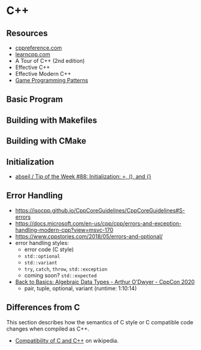 # C++
## Resources
- [cppreference.com](https://en.cppreference.com/w/)
- [learncpp.com](https://www.learncpp.com/)
- A Tour of C++ (2nd edition)
- Effective C++
- Effective Modern C++
- [Game Programming Patterns](http://gameprogrammingpatterns.com/contents.html)

## Basic Program
## Building with Makefiles
## Building with CMake

## Initialization
- [abseil / Tip of the Week #88: Initialization: =, (), and {}](https://abseil.io/tips/88)

## Error Handling
- https://isocpp.github.io/CppCoreGuidelines/CppCoreGuidelines#S-errors
- https://docs.microsoft.com/en-us/cpp/cpp/errors-and-exception-handling-modern-cpp?view=msvc-170
- https://www.cppstories.com/2018/05/errors-and-optional/
- error handling styles:
  - error code (C style)
  - `std::optional`
  - `std::variant`
  - `try`, `catch`, `throw`, `std::exception`
  - coming soon? `std::expected`
- [Back to Basics: Algebraic Data Types - Arthur O'Dwyer - CppCon 2020](https://youtu.be/OJzmWqCCZaM)
  - pair, tuple, optional, variant (runtime: 1:10:14)

## Differences from C
This section describes how the semantics of C style or C compatible code changes when compiled as C++.  
- [Compatibility of C and C++](https://en.wikipedia.org/wiki/Compatibility_of_C_and_C%2B%2B) on wikipedia.

